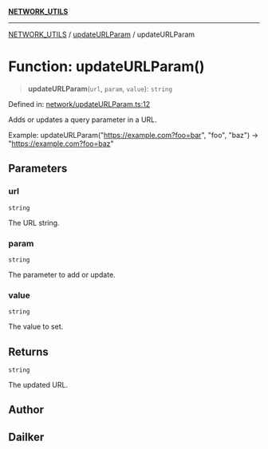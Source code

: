 [**NETWORK_UTILS**](../../README.md)

***

[NETWORK_UTILS](../../README.md) / [updateURLParam](../README.md) / updateURLParam

# Function: updateURLParam()

> **updateURLParam**(`url`, `param`, `value`): `string`

Defined in: [network/updateURLParam.ts:12](https://github.com/dailker/everyutil-js/blob/7799f3f003cb23f425be3f1c83c38483e2648188/src/network/updateURLParam.ts#L12)

Adds or updates a query parameter in a URL.

Example: updateURLParam("https://example.com?foo=bar", "foo", "baz") → "https://example.com?foo=baz"

## Parameters

### url

`string`

The URL string.

### param

`string`

The parameter to add or update.

### value

`string`

The value to set.

## Returns

`string`

The updated URL.

## Author

## Dailker
